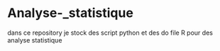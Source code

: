 # Analyse-_statistique
dans ce repository je stock  des script python et des do file R pour des analyse statistique
